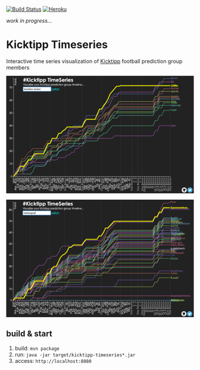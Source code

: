 [![Build Status](https://circleci.com/gh/teeschke/kicktipp-timeseries.svg?style=shield&circle-token=d396db2639eb5dae9ecdfdef8f0c3ef0c46f3d64)](https://circleci.com/gh/teeschke/kicktipp-timeseries/) [![Heroku](https://heroku-badge.herokuapp.com/?app=kicktipp-timeseries&root=health&style=flat)](https://kicktipp-timeseries.herokuapp.com/)

_work in progress..._

# Kicktipp Timeseries

Interactive time series visualization of [Kicktipp](http://kicktipp.com/) football prediction group members

![Sample "familien-kicker"](src/main/resources/public/img/sample-familien-kicker.jpg "Sample familien-kicker")

![Sample "meteogoal"](src/main/resources/public/img/sample-meteogoal.jpg "Sample meteogoal")

## build & start

1. build: `mvn package`
2. run: `java -jar target/kicktipp-timeseries*.jar`
3. access: `http://localhost:8080`